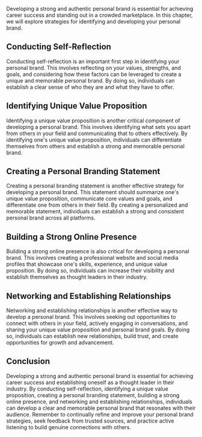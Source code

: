 
Developing a strong and authentic personal brand is essential for achieving career success and standing out in a crowded marketplace. In this chapter, we will explore strategies for identifying and developing your personal brand.

Conducting Self-Reflection
--------------------------

Conducting self-reflection is an important first step in identifying your personal brand. This involves reflecting on your values, strengths, and goals, and considering how these factors can be leveraged to create a unique and memorable personal brand. By doing so, individuals can establish a clear sense of who they are and what they have to offer.

Identifying Unique Value Proposition
------------------------------------

Identifying a unique value proposition is another critical component of developing a personal brand. This involves identifying what sets you apart from others in your field and communicating that to others effectively. By identifying one's unique value proposition, individuals can differentiate themselves from others and establish a strong and memorable personal brand.

Creating a Personal Branding Statement
--------------------------------------

Creating a personal branding statement is another effective strategy for developing a personal brand. This statement should summarize one's unique value proposition, communicate core values and goals, and differentiate one from others in their field. By creating a personalized and memorable statement, individuals can establish a strong and consistent personal brand across all platforms.

Building a Strong Online Presence
---------------------------------

Building a strong online presence is also critical for developing a personal brand. This involves creating a professional website and social media profiles that showcase one's skills, experience, and unique value proposition. By doing so, individuals can increase their visibility and establish themselves as thought leaders in their industry.

Networking and Establishing Relationships
-----------------------------------------

Networking and establishing relationships is another effective way to develop a personal brand. This involves seeking out opportunities to connect with others in your field, actively engaging in conversations, and sharing your unique value proposition and personal brand goals. By doing so, individuals can establish new relationships, build trust, and create opportunities for growth and advancement.

Conclusion
----------

Developing a strong and authentic personal brand is essential for achieving career success and establishing oneself as a thought leader in their industry. By conducting self-reflection, identifying a unique value proposition, creating a personal branding statement, building a strong online presence, and networking and establishing relationships, individuals can develop a clear and memorable personal brand that resonates with their audience. Remember to continually refine and improve your personal brand strategies, seek feedback from trusted sources, and practice active listening to build genuine connections with others.
